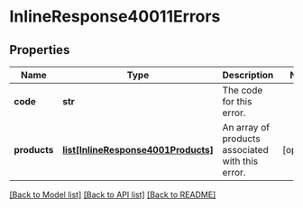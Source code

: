 # InlineResponse40011Errors

## Properties
Name | Type | Description | Notes
------------ | ------------- | ------------- | -------------
**code** | **str** | The code for this error. | 
**products** | [**list[InlineResponse4001Products]**](InlineResponse4001Products.md) | An array of products associated with this error. | [optional] 

[[Back to Model list]](../README.md#documentation-for-models) [[Back to API list]](../README.md#documentation-for-api-endpoints) [[Back to README]](../README.md)

